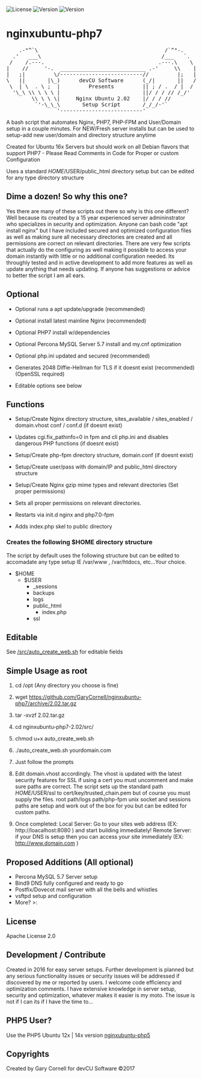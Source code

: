 ![License](https://img.shields.io/badge/License-Apache%202.0-blue.svg)  ![Version](https://img.shields.io/badge/Version-2.02-blue.svg)  ![Version](https://img.shields.io/badge/Development-Active-blue.svg)

# nginxubuntu-php7

<pre>
    .-"^`\                                        /`^"-.
  .'   ___\                                      /___   `.
 /    /.---.                                    .---.\    \
|    //     '-.  ___________________________ .-'     \\    |
|   ;|         \/--------------------------//         |;   |
\   ||       |\_)      devCU Software      (_/|       ||   /
 \  | \  . \ ;  |         Presents         || ; / .  / |  /
  '\_\ \\ \ \ \ |                          ||/ / / // /_/'
        \\ \ \ \|     Nginx Ubuntu 2.02    |/ / / //
         `'-\_\_\       Setup Script       /_/_/-'`
                '--------------------------'
</pre>

A bash script that automates Nginx, PHP7,  PHP-FPM and User/Domain setup in a couple minutes. For NEW/Fresh server installs but can be used to setup-add new user/domain and directory structure anytime

Created for Ubuntu 16x Servers but should work on all Debian flavors that support PHP7 - Please Read Comments in Code for Proper or custom Configuration

Uses a standard $HOME/$USER/public_html directory setup but can be edited for any type directory structure

## Dime a dozen! So why this one?

Yes there are many of these scripts out there so why is this one different? Well because its created by a 15 year experienced server admininstrator who specializes in security and optimization. Anyone can bash code "apt install nginx" but I have included secured and optimized configuration files as well as making sure all necessary directories are created and all permissions are correct on relevant directories. There are very few scripts that actually do the configuring as well making it possible to access your domain instantly with little or no additional configuration needed. Its throughly tested and in active development to add more features as well as update anything that needs updating. If anyone has suggestions or advice to better the script I am all ears.

## Optional

- Optional runs a apt update/upgrade (recommended)

- Optional install latest mainline Nginx (recommended)

- Optional PHP7 install w/dependencies

- Optional Percona MySQL Server 5.7 install and my.cnf optimization

- Optional php.ini updated and secured (recommended)

- Generates 2048 Diffie-Hellman for TLS if it doesnt exist (recommended)(OpenSSL required)

- Editable options see below

## Functions

- Setup/Create Nginx directory structure, sites_available / sites_enabled / domain.vhost conf / conf.d (if doesnt exist)

- Updates cgi.fix_pathinfo=0 in fpm and cli php.ini and disables dangerous PHP functions (if doesnt exist)

- Setup/Create php-fpm directory structure, domain.conf (if doesnt exist)

- Setup/Create user/pass with domain/IP and public_html directory structure

- Setup/Create Nginx gzip mime types and relevant directories (Set proper permissions)

- Sets all proper permissions on relevant directories.

- Restarts via init.d nginx and php7.0-fpm

- Adds index.php skel to public directory


### Creates the following $HOME directory structure

The script by default uses the following structure but can be edited to accomadate any type setup IE /var/www , /var/htdocs, etc...Your choice.

* $HOME
    * $USER
        * _sessions
        * backups
        * logs
        * public_html
             * index.php
        * ssl
        
        
## Editable

See [/src/auto_create_web.sh](https://github.com/GaryCornell/nginxubuntu-php7/blob/master/src/auto_create_web.sh) for editable fields

## Simple Usage as root

1. cd /opt  (Any directory you choose is fine)

2. wget https://github.com/GaryCornell/nginxubuntu-php7/archive/2.02.tar.gz

3. tar -xvzf 2.02.tar.gz

4. cd nginxubuntu-php7-2.02/src/

5. chmod u+x auto_create_web.sh

6. ./auto_create_web.sh yourdomain.com

7. Just follow the prompts

8. Edit domain.vhost accordingly. The vhost is updated with the latest security features for SSL if using a cert you must uncomment and make sure paths are correct. The script sets up the standard path $HOME/$USER/ssl to cert/key/trusted_chain.pem but of course you must supply the files. root path/logs path/php-fpm unix socket and sessions paths are setup and work out of the box for you but can be edited for custom paths.

9. Once completed:
Local Server: Go to your sites web address (EX: http://loacalhost:8080 ) and start building immediately!
Remote Server: if your DNS is setup then you can access your site immediately (EX: http://www.domain.com )

## Proposed Additions (All optional)
- Percona MySQL 5.7 Server setup
- Bind9 DNS fully configured and ready to go
- Postfix/Dovecot mail server with all the bells and whistles
- vsftpd setup and configuration
- More? >:

## License

Apache License 2.0

## Development / Contribute

Created in 2016 for easy server setups. Further development is planned but any serious functionality issues or security issues will be addressed if discovered by me or reported by users. I welcome code efficiency and optimization comments. I have extensive knowledge in server setup, security and optimization, whatever makes it easier is my moto. The issue is not if I can its if I have the time to...

## PHP5 User?

Use the PHP5 Ubuntu 12x | 14x version [nginxubuntu-php5](https://github.com/GaryCornell/nginxubuntu-php5)

## Copyrights

Created by Gary Cornell for devCU Software ©2017
